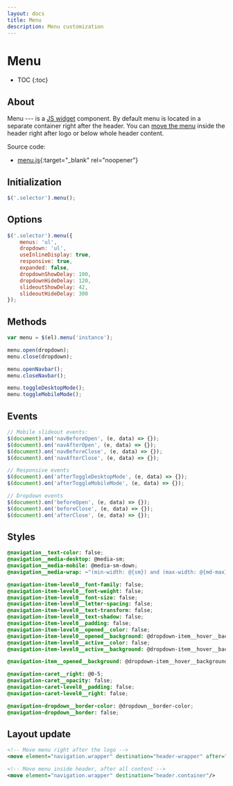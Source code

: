 ```yaml
---
layout: docs
title: Menu
description: Menu customization
---
```


# Menu

* TOC
{:toc}

## About

Menu --- is a [JS widget](widgets) component. By default menu is located in a separate
container right after the header. You can [move the menu](#layout-update) inside
the header right after logo or below whole header content.

Source code:

 - [menu.js](https://github.com/breezefront/module-breeze/blob/master/view/frontend/web/js/components/menu.js){:target="_blank" rel="noopener"}

## Initialization

```js
$('.selector').menu();
```

## Options

```js
$('.selector').menu({
    menus: 'ul',
    dropdown: 'ul',
    useInlineDisplay: true,
    responsive: true,
    expanded: false,
    dropdownShowDelay: 100,
    dropdownHideDelay: 120,
    slideoutShowDelay: 42,
    slideoutHideDelay: 300
});
```

## Methods

```js
var menu = $(el).menu('instance');

menu.open(dropdown);
menu.close(dropdown);

menu.openNavbar();
menu.closeNavbar();

menu.toggleDesktopMode();
menu.toggleMobileMode();
```

## Events

```js
// Mobile slideout events:
$(document).on('navBeforeOpen', (e, data) => {});
$(document).on('navAfterOpen', (e, data) => {});
$(document).on('navBeforeClose', (e, data) => {});
$(document).on('navAfterClose', (e, data) => {});

// Responsive events
$(document).on('afterToggleDesktopMode', (e, data) => {});
$(document).on('afterToggleMobileMode', (e, data) => {});

// Dropdown events
$(document).on('beforeOpen', (e, data) => {});
$(document).on('beforeClose', (e, data) => {});
$(document).on('afterClose', (e, data) => {});
```

## Styles

```scss
@navigation__text-color: false;
@navigation__media-desktop: @media-sm;
@navigation__media-mobile: @media-sm-down;
@navigation__media-wrap: ~"(min-width: @{sm}) and (max-width: @{md-max})";

@navigation-item-level0__font-family: false;
@navigation-item-level0__font-weight: false;
@navigation-item-level0__font-size: false;
@navigation-item-level0__letter-spacing: false;
@navigation-item-level0__text-transform: false;
@navigation-item-level0__text-shadow: false;
@navigation-item-level0__padding: false;
@navigation-item-level0__opened__color: false;
@navigation-item-level0__opened__background: @dropdown-item__hover__background;
@navigation-item-level0__active__color: false;
@navigation-item-level0__active__background: @dropdown-item__hover__background;

@navigation-item__opened__background: @dropdown-item__hover__background;

@navigation-caret__right: @0-5;
@navigation-caret__opacity: false;
@navigation-caret-level0__padding: false;
@navigation-caret-level0__right: false;

@navigation-dropdown__border-color: @dropdown__border-color;
@navigation-dropdown__border: false;
```

## Layout update

```xml
<!-- Move menu right after the logo -->
<move element="navigation.wrapper" destination="header-wrapper" after="logo"/>

<!-- Move menu inside header, after all content -->
<move element="navigation.wrapper" destination="header.container"/>
```
